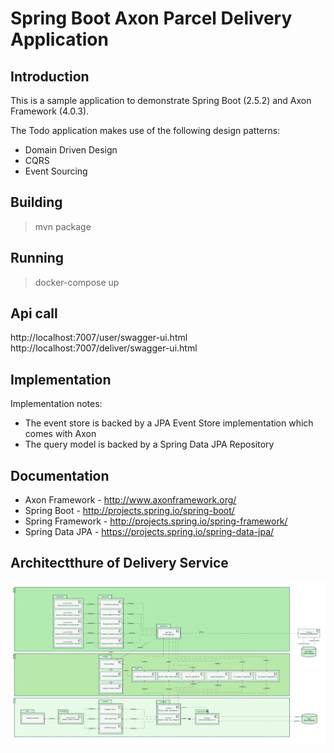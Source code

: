 # Spring Boot Axon Parcel Delivery Application

## Introduction

This is a sample application to demonstrate Spring Boot (2.5.2) and Axon Framework (4.0.3).

The Todo application makes use of the following design patterns:
- Domain Driven Design
- CQRS
- Event Sourcing

## Building
> mvn package

## Running
> docker-compose up

## Api call
http://localhost:7007/user/swagger-ui.html <br>
http://localhost:7007/deliver/swagger-ui.html

## Implementation

Implementation notes:
- The event store is backed by a JPA Event Store implementation which comes with Axon
- The query model is backed by a Spring Data JPA Repository


## Documentation

* Axon Framework - http://www.axonframework.org/
* Spring Boot - http://projects.spring.io/spring-boot/
* Spring Framework - http://projects.spring.io/spring-framework/
* Spring Data JPA - https://projects.spring.io/spring-data-jpa/

## Architectthure of Delivery Service

![alt text](architecture.png)
